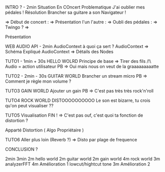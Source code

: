 INTRO ? - 2min
Situation
En COncert
Problematique
J'ai oublier mes pédales !
Résolution
Brancher sa guitare a son Navigateur !

=> Début de concert :
=> Présentation l'un l'autre :
=> Oubli des pédales :
=> Twingo ?
=>

Présentation

WEB AUDIO API - 2min
AudioContext à quoi ça sert ?
AudioContext => Schéma Expliqué
AudioContext => Détails des Nodes

TUTO1 - 1min + 30s HELLO WOLRD
Principe de base => Tirer des fils
/!\ Audio = action utilisateur
PB => Oui mais nous on veut de la graaaaaaaaatte

TUTO2 - 2min - 30s GUITAR WORLD
Brancher un stream micro
PB => Comment je règle mon volume ?

TUTO3 GAIN WORLD
Ajouter un gain
PB => C'est pas très très rock'n'roll

TUTO4 ROCK WORLD
DISTOOOOOOOOOO
Le son est bizarre, tu crois qu'on peut visualiser ??

TUTO5
Visualisation
FIN ! => C'est pas ouf, c'est quoi ta fonction de distortion ?

Apparté Distortion ( Algo Propriétaire )

TUTO6
Aller plus loin
(Reverb ?)
=> Disto par plage de frequence

CONCLUSION ?

2min
3min
2m hello world
2m guitar world
2m gain world
4m rock world
3m analyzerFFT
4m Amélioration 1 lowcut/hightcut tone
3m Amélioration 2
